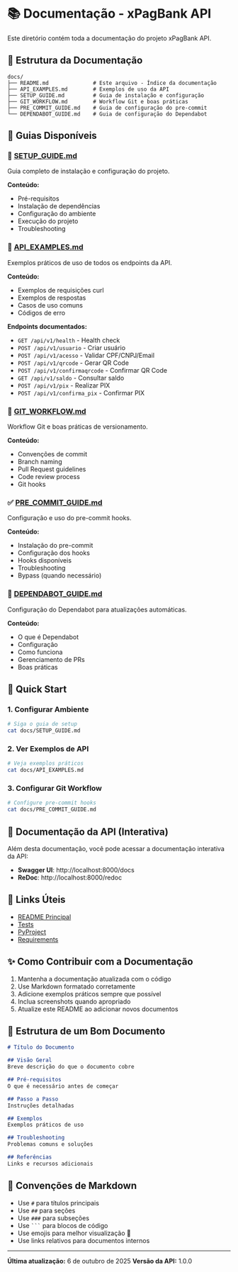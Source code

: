 # 📚 Documentação - xPagBank API

Este diretório contém toda a documentação do projeto xPagBank API.

## 📁 Estrutura da Documentação

```
docs/
├── README.md              # Este arquivo - Índice da documentação
├── API_EXAMPLES.md        # Exemplos de uso da API
├── SETUP_GUIDE.md         # Guia de instalação e configuração
├── GIT_WORKFLOW.md        # Workflow Git e boas práticas
├── PRE_COMMIT_GUIDE.md    # Guia de configuração do pre-commit
└── DEPENDABOT_GUIDE.md    # Guia de configuração do Dependabot
```

## 📖 Guias Disponíveis

### 🚀 [SETUP_GUIDE.md](./SETUP_GUIDE.md)
Guia completo de instalação e configuração do projeto.

**Conteúdo:**
- Pré-requisitos
- Instalação de dependências
- Configuração do ambiente
- Execução do projeto
- Troubleshooting

### 🔌 [API_EXAMPLES.md](./API_EXAMPLES.md)
Exemplos práticos de uso de todos os endpoints da API.

**Conteúdo:**
- Exemplos de requisições curl
- Exemplos de respostas
- Casos de uso comuns
- Códigos de erro

**Endpoints documentados:**
- `GET /api/v1/health` - Health check
- `POST /api/v1/usuario` - Criar usuário
- `POST /api/v1/acesso` - Validar CPF/CNPJ/Email
- `POST /api/v1/qrcode` - Gerar QR Code
- `POST /api/v1/confirmaqrcode` - Confirmar QR Code
- `GET /api/v1/saldo` - Consultar saldo
- `POST /api/v1/pix` - Realizar PIX
- `POST /api/v1/confirma_pix` - Confirmar PIX

### 🔄 [GIT_WORKFLOW.md](./GIT_WORKFLOW.md)
Workflow Git e boas práticas de versionamento.

**Conteúdo:**
- Convenções de commit
- Branch naming
- Pull Request guidelines
- Code review process
- Git hooks

### ✅ [PRE_COMMIT_GUIDE.md](./PRE_COMMIT_GUIDE.md)
Configuração e uso do pre-commit hooks.

**Conteúdo:**
- Instalação do pre-commit
- Configuração dos hooks
- Hooks disponíveis
- Troubleshooting
- Bypass (quando necessário)

### 🤖 [DEPENDABOT_GUIDE.md](./DEPENDABOT_GUIDE.md)
Configuração do Dependabot para atualizações automáticas.

**Conteúdo:**
- O que é Dependabot
- Configuração
- Como funciona
- Gerenciamento de PRs
- Boas práticas

## 🎯 Quick Start

### 1. Configurar Ambiente
```bash
# Siga o guia de setup
cat docs/SETUP_GUIDE.md
```

### 2. Ver Exemplos de API
```bash
# Veja exemplos práticos
cat docs/API_EXAMPLES.md
```

### 3. Configurar Git Workflow
```bash
# Configure pre-commit hooks
cat docs/PRE_COMMIT_GUIDE.md
```

## 📝 Documentação da API (Interativa)

Além desta documentação, você pode acessar a documentação interativa da API:

- **Swagger UI**: http://localhost:8000/docs
- **ReDoc**: http://localhost:8000/redoc

## 🔗 Links Úteis

- [README Principal](../README.md)
- [Tests](../tests/README.md)
- [PyProject](../pyproject.toml)
- [Requirements](../requirements.txt)

## ✨ Como Contribuir com a Documentação

1. Mantenha a documentação atualizada com o código
2. Use Markdown formatado corretamente
3. Adicione exemplos práticos sempre que possível
4. Inclua screenshots quando apropriado
5. Atualize este README ao adicionar novos documentos

## 📮 Estrutura de um Bom Documento

```markdown
# Título do Documento

## Visão Geral
Breve descrição do que o documento cobre

## Pré-requisitos
O que é necessário antes de começar

## Passo a Passo
Instruções detalhadas

## Exemplos
Exemplos práticos de uso

## Troubleshooting
Problemas comuns e soluções

## Referências
Links e recursos adicionais
```

## 🎨 Convenções de Markdown

- Use `#` para títulos principais
- Use `##` para seções
- Use `###` para subseções
- Use ` ``` ` para blocos de código
- Use emojis para melhor visualização 🎉
- Use links relativos para documentos internos

---

**Última atualização:** 6 de outubro de 2025
**Versão da API:** 1.0.0
